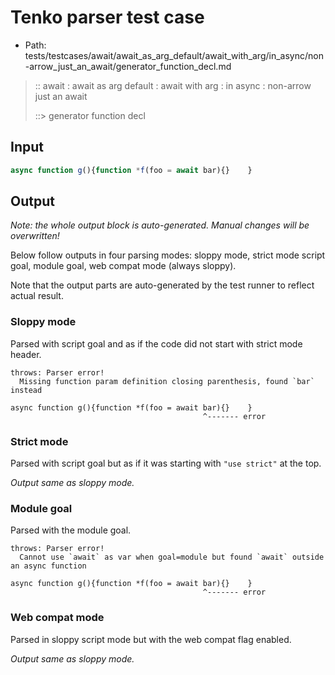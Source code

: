# Tenko parser test case

- Path: tests/testcases/await/await_as_arg_default/await_with_arg/in_async/non-arrow_just_an_await/generator_function_decl.md

> :: await : await as arg default : await with arg : in async : non-arrow just an await
>
> ::> generator function decl

## Input

`````js
async function g(){function *f(foo = await bar){}    }
`````

## Output

_Note: the whole output block is auto-generated. Manual changes will be overwritten!_

Below follow outputs in four parsing modes: sloppy mode, strict mode script goal, module goal, web compat mode (always sloppy).

Note that the output parts are auto-generated by the test runner to reflect actual result.

### Sloppy mode

Parsed with script goal and as if the code did not start with strict mode header.

`````
throws: Parser error!
  Missing function param definition closing parenthesis, found `bar` instead

async function g(){function *f(foo = await bar){}    }
                                           ^------- error
`````

### Strict mode

Parsed with script goal but as if it was starting with `"use strict"` at the top.

_Output same as sloppy mode._

### Module goal

Parsed with the module goal.

`````
throws: Parser error!
  Cannot use `await` as var when goal=module but found `await` outside an async function

async function g(){function *f(foo = await bar){}    }
                                           ^------- error
`````


### Web compat mode

Parsed in sloppy script mode but with the web compat flag enabled.

_Output same as sloppy mode._
